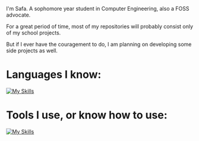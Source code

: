 I'm Safa. A sophomore year student in Computer Engineering, also a FOSS advocate.

For a great period of time, most of my repositories will probably consist only of my school projects.

But if I ever have the couragement to do, I am planning on developing some side projects as well.

# Languages I know:

[![My Skills](https://skillicons.dev/icons?i=java,c,cpp)](https://skillicons.dev)



# Tools I use, or know how to use:

[![My Skills](https://skillicons.dev/icons?i=linux,vim,vscode)](https://skillicons.dev)

<!--
**safakarabayoglu/safakarabayoglu** is a ✨ _special_ ✨ repository because its `README.md` (this file) appears on your GitHub profile.

Here are some ideas to get you started:

- 🔭 I’m currently working on ...
- 🌱 I’m currently learning ...
- 👯 I’m looking to collaborate on ...
- 🤔 I’m looking for help with ...
- 💬 Ask me about ...
- 📫 How to reach me: ...
- 😄 Pronouns: ...
- ⚡ Fun fact: ...
-->
